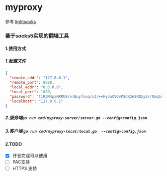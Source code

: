 # myproxy
参考 [lightsocks](https://github.com/gwuhaolin/lightsocks)
### 基于socks5实现的翻墙工具
#### 1.使用方式
#####  1.配置文件

```json
{
  "remote_addr": "127.0.0.1", 
  "remote_port": 8888,
  "local_addr": "0.0.0.0",
  "local_port": 1080,
  "password": "fiRJM4paHRRU9rvlBuyfnuq/xI/++FyoaCVQvP2dR3eSRNzyGrrQEq1ua869H7GCZ8cIEJuieK5jnOCagXusG2oJwISJlA8APW2MekvL5MaOQfM1iC5ig7URZibhvvFZAdg+8PtF7gTa/B6pT+3IB8J0fTKkC9LKtzk4zTaRycFeX7inUe+YDXXXhfo3YClMdpegWwI6GErjxaOQgIddKG8rFwq0lQzp/9aN9Og/mU7UYffnQqHMFqaGz9WTLyxVVlOW3ldGDnNpubCrMQUw9Tx5syeyUkh8KsMZ5hVDZK+qIPkcIXBNNN0tE1hyZd/ibIvbQNlx638jA7bRpdMiOw==",
  "localhost": "127.0.0.1"
}
```
#####  2.服务端```go run cmd/myproxy-server/server.go --config=config.json```
#####  3.客户端 ```go run cmd/myproxy-local/local.go  --config=config.json```
#### 2.TODO

- [x] 开发完成可以使用
- [ ] PAC支持
- [ ] HTTPS 支持